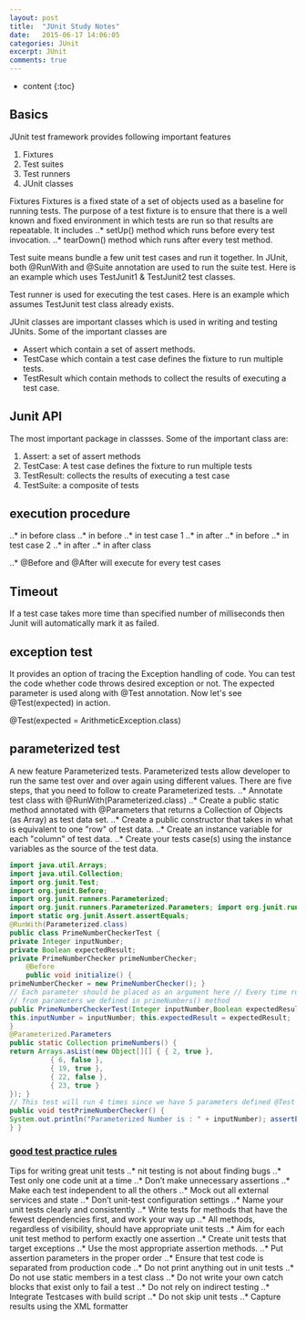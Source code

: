 ```yaml
---
layout: post
title:  "JUnit Study Notes"
date:   2015-06-17 14:06:05
categories: JUnit
excerpt: JUnit
comments: true
---
```


* content
{:toc}

## Basics

JUnit test framework provides following important features
1. Fixtures
2. Test suites
3. Test runners
4. JUnit classes

Fixtures
Fixtures is a fixed state of a set of objects used as a baseline for running tests. The purpose of a test fixture is to ensure that there is a well known and fixed environment in which tests are run so that results are repeatable. It includes
..* setUp() method which runs before every test invocation.
..* tearDown() method which runs after every test method.

Test suite means bundle a few unit test cases and run it together. In JUnit, both @RunWith and @Suite annotation are used to run the suite test. Here is an example which uses TestJunit1 & TestJunit2 test classes.

Test runner is used for executing the test cases. Here is an example which assumes TestJunit test class already exists.

JUnit classes are important classes which is used in writing and testing JUnits. Some of the important classes are
* Assert which contain a set of assert methods.
* TestCase which contain a test case defines the fixture to run multiple tests.
* TestResult which contain methods to collect the results of executing a test case.

## Junit API
The most important package in classses. Some of the important class are:
1. Assert: a set of assert methods
2. TestCase: A test case defines the fixture to run multiple tests
3. TestResult: collects the results of executing a test case
4. TestSuite: a composite of tests

## execution procedure

..* in before class
..* in before
..* in test case 1
..* in after
..* in before
..* in test case 2
..* in after
..* in after class

..* @Before and @After will execute for every test cases

## Timeout
If a test case takes more time than specified number
of milliseconds then Junit will automatically mark it as failed.

## exception test
It provides an option of tracing the Exception handling of code. You can test the code
whether code throws desired exception or not. The expected parameter is used along with @Test annotation. Now let's see @Test(expected) in action.

@Test(expected = ArithmeticException.class)

## parameterized test

A new feature Parameterized tests. Parameterized tests allow developer to run the same test over and over again using different values. There are five steps,
that you need to follow to create Parameterized tests.
..* Annotate test class with @RunWith(Parameterized.class)
..* Create a public static method annotated with @Parameters that returns a Collection of Objects (as Array) as test data set.
..* Create a public constructor that takes in what is equivalent to one "row" of test data.
..* Create an instance variable for each "column" of test data.
..* Create your tests case(s) using the instance variables as the source of the test data.

```java
import java.util.Arrays;
import java.util.Collection;
import org.junit.Test;
import org.junit.Before;
import org.junit.runners.Parameterized;
import org.junit.runners.Parameterized.Parameters; import org.junit.runner.RunWith;
import static org.junit.Assert.assertEquals;
@RunWith(Parameterized.class)
public class PrimeNumberCheckerTest {
private Integer inputNumber;
private Boolean expectedResult;
private PrimeNumberChecker primeNumberChecker;
    @Before
    public void initialize() {
primeNumberChecker = new PrimeNumberChecker(); }
// Each parameter should be placed as an argument here // Every time runner triggers, it will pass the arguments
// from parameters we defined in primeNumbers() method
public PrimeNumberCheckerTest(Integer inputNumber,Boolean expectedResult) {
this.inputNumber = inputNumber; this.expectedResult = expectedResult;
}
@Parameterized.Parameters
public static Collection primeNumbers() {
return Arrays.asList(new Object[][] { { 2, true },
          { 6, false },
          { 19, true },
          { 22, false },
          { 23, true }
}); }
// This test will run 4 times since we have 5 parameters defined @Test
public void testPrimeNumberChecker() {
System.out.println("Parameterized Number is : " + inputNumber); assertEquals(expectedResult, primeNumberChecker.validate(inputNumber));
} }
```

### [good test practice rules](http://howtodoinjava.com/2012/11/05/unit-testing-best-practices-junit-reference-guide/)


Tips for writing great unit tests
..* nit testing is not about finding bugs
..* Test only one code unit at a time
..* Don’t make unnecessary assertions
..* Make each test independent to all the others
..* Mock out all external services and state
..* Don’t unit-test configuration settings
..* Name your unit tests clearly and consistently
..* Write tests for methods that have the fewest dependencies first, and work your way up
..* All methods, regardless of visibility, should have appropriate unit tests
..* Aim for each unit test method to perform exactly one assertion
..* Create unit tests that target exceptions
..* Use the most appropriate assertion methods.
..* Put assertion parameters in the proper order
..* Ensure that test code is separated from production code
..* Do not print anything out in unit tests
..* Do not use static members in a test class
..* Do not write your own catch blocks that exist only to fail a test
..* Do not rely on indirect testing
..* Integrate Testcases with build script
..* Do not skip unit tests
..* Capture results using the XML formatter
